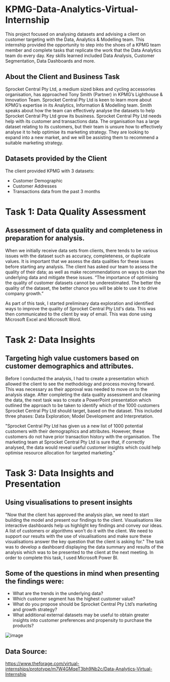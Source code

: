 # KPMG-Data-Analytics-Virtual-Internship

This project focused on analysing datasets and advising a client on customer targeting with the Data, Analytics & Modelling team. This internship provided the opportunity to step into the shoes of a KPMG team member and complete tasks that replicate the work that the Data Analytics team do every day. Key skills learned included Data Analysis, Customer Segmentation, Data Dashboards and more. 

## About the Client and Business Task

Sprocket Central Pty Ltd, a medium sized bikes and cycling accessories organisation, has approached Tony Smith (Partner) in KPMG’s Lighthouse & Innovation Team. Sprocket Central Pty Ltd is keen to learn more about KPMG’s expertise in its Analytics, Information & Modelling team. Smith speaks about how the team can effectively analyse the datasets to help Sprocket Central Pty Ltd grow its business. Sprocket Central Pty Ltd needs help with its customer and transactions data. The organisation has a large dataset relating to its customers, but their team is unsure how to effectively analyse it to help optimise its marketing strategy. They are looking to expand into a new market, and we will be assisting them to recommend a suitable marketing strategy.

## Datasets provided by the Client

The client provided KPMG with 3 datasets:

* Customer Demographic
* Customer Addresses
* Transactions data from the past 3 months

# Task 1: Data Quality Assessment
## Assessment of data quality and completeness in preparation for analysis. 

When we initially receive data sets from clients, there tends to be various issues with the dataset such as accuracy, completeness, or duplicate values. It is important that we assess the data qualities for these issues before starting any analysis. The client has asked our team to assess the quality of their data; as well as make recommendations on ways to clean the underlying data and mitigate these issues. “The importance of optimising the quality of customer datasets cannot be underestimated. The better the quality of the dataset, the better chance you will be able to use it to drive company growth.”

As part of this task, I started preliminary data exploration and identified ways to improve the quality of Sprocket Central Pty Ltd's data. This was then communicated to the client by way of email. This was done using Microsoft Excel and Microsoft Word. 

# Task 2: Data Insights
## Targeting high value customers based on customer demographics and attributes.

Before I conducted the analysis, I had to create a presentation which allowed the client to see the methodology and process moving forward. This was necessary as their approval was needed to move on to the analysis stage. After completing the data quality assessment and cleaning the data, the next task was to create a PowerPoint presentation which outlined the approach to be taken to identify which of the 1000 customers Sprocket Central Pty Ltd should target, based on the dataset. This included three phases: Data Exploration; Model Development and Interpretation. 

"Sprocket Central Pty Ltd has given us a new list of 1000 potential customers with their demographics and attributes. However, these customers do not have prior transaction history with the organisation. The marketing team at Sprocket Central Pty Ltd is sure that, if correctly analysed, the data would reveal useful customer insights which could help optimise resource allocation for targeted marketing." 

# Task 3: Data Insights and Presentation
## Using visualisations to present insights 

"Now that the client has approved the analysis plan, we need to start building the model and present our findings to the client. Visualisations like interactive dashboards help us highlight key findings and convey our ideas. A list of customers or algorithms won’t do it with the client. We need to support our results with the use of visualisations and make sure these visualisations answer the key question that the client is asking for." The task was to develop a dashboard displaying the data summary and results of the analysis which was to be presented to the client at the next meeting. In order to complete this task, I used Microsoft Power BI. 

## Some of the questions in mind when presenting the findings were: 

* What are the trends in the underlying data?
* Which customer segment has the highest customer value? 
* What do you propose should be Sprocket Central Pty Ltd’s marketing and growth strategy?
* What additional external datasets may be useful to obtain greater insights into customer preferences and propensity to purchase the products? 

![image](https://github.com/MariaTayo/KPMG-Data-Analytics-Virtual-Internship/assets/117232459/3250d7bd-6932-4808-bbff-5cbb2a58483c)


## Data Source:   
https://www.theforage.com/virtual-internships/prototype/m7W4GMqeT3bh9Nb2c/Data-Analytics-Virtual-Internship 
